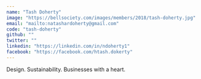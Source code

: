 ```yaml
---
name: "Tash Doherty"
image: "https://bellsociety.com/images/members/2018/tash-doherty.jpg"
email: "mailto:natashardoherty@gmail.com"
code: "tash-doherty"
github: ""
twitter: ""
linkedin: "https://linkedin.com/in/ndoherty1"
facebook: "https://facebook.com/htash.dokerty"
---
```

Design. Sustainability. Businesses with a heart.